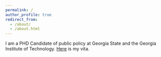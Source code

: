 ```yaml
---
permalink: /
author_profile: true
redirect_from: 
  - /about/
  - /about.html
---
```


I am a PHD Candidate of public policy at Georgia State and the Georgia Institute of Technology. [Here](https://github.com/jgreathouse9/jgreathouse9.github.io/blob/master/files/VitaWeb.pdf) is my vita.
